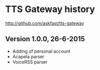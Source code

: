# TTS Gateway history

http://github.com/askfast/tts-gateway

## Version 1.0.0, 26-6-2015

 - Adding of personal account
 - Acapela parser
 - VoiceRSS parser